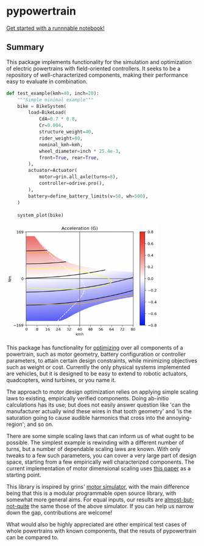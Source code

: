 
pypowertrain
=========

[Get started with a runnnable notebook!](https://mybinder.org/v2/gh/EelcoHoogendoorn/pypowertrain/HEAD?labpath=getting_started.ipynb)

Summary
-------
This package implements functionality for the simulation and optimization of electric powertrains with field-oriented controllers. It seeks to be a repository of well-characterized components, making their performance easy to evaluate in combination.

```python
def test_example(kmh=40, inch=20):
	"""Simple minimal example"""
	bike = BikeSystem(
		load=BikeLoad(
			CdA=0.7 * 0.8,
			Cr=0.004,
			structure_weight=40,
			rider_weight=80,
			nominal_kmh=kmh,
			wheel_diameter=inch * 25.4e-3,
			front=True, rear=True,
		),
		actuator=Actuator(
			motor=grin.all_axle(turns=8),
			controller=odrive.pro(),
		),
		battery=define_battery_limits(v=58, wh=500),
	)

	system_plot(bike)
```
<img src="./grin_with_odrive.png" width="400" height="300"/>

This package has functionality for [optimizing](./pypowertrain/test/test_optimize.py) over all components of a powertrain, such as motor geometry, battery configuration or controller parameters, to attain certain design constraints, while minimizing objectives such as weight or cost. Currently the only physical systems implemented are vehicles, but it is designed to be easy to extend to robotic actuators, quadcopters, wind turbines, or you name it.

The approach to motor design optimization relies on applying simple scaling laws to existing, empirically verified components. Doing ab-initio calculations has its use; but does not easily answer question like 'can the manufacturer actually wind these wires in that tooth geometry' and 'is the saturation going to cause audible harmonics that cross into the annoying-region'; and so on. 

There are some simple scaling laws that can inform us of what ought to be possible. The simplest example is rewinding with a different number of turns, but a number of dependable scaling laws are known. With only tweaks to a few such parameters, you can cover a very large part of design space, starting from a few empirically well characterized components. The current implementation of motor dimensional scaling uses [this paper](https://www.researchgate.net/publication/283646083_Scaling_laws_for_synchronous_permanent_magnet_machines) as a starting point.

This library is inspired by grins' [motor simulator](https://ebikes.ca/tools/simulator.html), with the main difference being that this is a modular programmable open source library, with somewhat more general aims. For equal inputs, our results are [almost-but-not-quite](./pypowertrain/bike/test/test_grin.py) the same those of the above simulator. If you can help us narrow down the gap, contributions are welcome! 

What would also be highly appreciated are other empirical test cases of whole powertrains with known components, that the resuts of pypowertrain can be compared to.